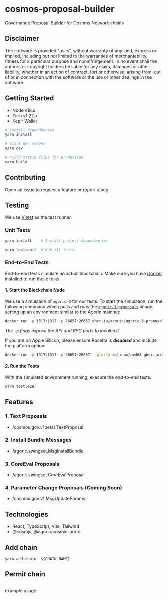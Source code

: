 # cosmos-proposal-builder

Governance Proposal Builder for Cosmos Network chains

## Disclaimer

The software is provided "as is", without warranty of any kind, express or implied, including but not limited to the warranties of merchantability, fitness for a particular purpose and noninfringement. In no event shall the authors or copyright holders be liable for any claim, damages or other liability, whether in an action of contract, tort or otherwise, arising from, out of or in connection with the software or the use or other dealings in the software.

## Getting Started

- Node v18.x
- Yarn v1.22.x
- Keplr Wallet

```bash
# install dependencies
yarn install

# start dev server
yarn dev

# build static files for production
yarn build
```

## Contributing

Open an issue to request a feature or report a bug.

## Testing

We use [Vitest](https://vitest.dev/) as the test runner.

### Unit Tests

```bash
yarn install    # Install project dependencies

yarn test:unit  # Run all tests
```

### End-to-End Tests

End-to-end tests simulate an actual blockchain. Make sure you have [Docker](https://docs.docker.com/engine/install/) installed to run these tests.

#### 1. Start the Blockchain Node

We use a simulation of `agoric-3` for our tests. To start the simulation, run the following command which pulls and runs the [`agoric-3-proposals`](https://github.com/Agoric/agoric-3-proposals/) image, setting up an environment similar to the Agoric mainnet:

```bash
docker run -p 1317:1317 -p 26657:26657 ghcr.io/agoric/agoric-3-proposals:main
```

_The `-p` flags expose the API and RPC ports to localhost._

If you are on Apple Silicon, please ensure Rosetta is **_disabled_** and include the platform option:

```bash
docker run -p 1317:1317 -p 26657:26657 --platform=linux/amd64 ghcr.io/agoric/agoric-3-proposals:main
```

#### 2. Run the Tests

With the simulated environment running, execute the end-to-end tests:

```bash
yarn test:e2e
```

## Features

### 1. Text Proposals

- /cosmos.gov.v1beta1.TextProposal

### 2. Install Bundle Messages

- /agoric.swingset.MsgInstallBundle

### 3. CoreEval Proposals

- /agoric.swingset.CoreEvalProposal

### 4. Parameter Change Proposals (Coming Soon)

- /cosmos.gov.v1.MsgUpdateParams

## Technologies

- React, TypeScript, Vite, Tailwind
- @cosmjs, @agoric/cosmic-proto

## Add chain

```
yarn add-chain  ${CHAIN_NAME}

```

## Permit chain

```yarn permit-chain  ${CHAIN_NAME}

```

example usage

```yarn add-chain  agoric && yarn permit-chain agoric

```
